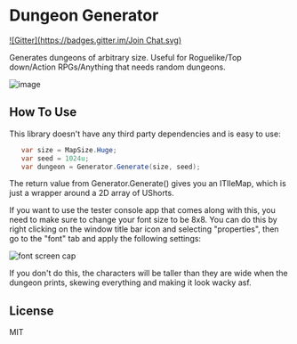 Dungeon Generator
=================
[![Gitter](https://badges.gitter.im/Join Chat.svg)](https://gitter.im/adamveld12/dungeon_generator?utm_source=badge&utm_medium=badge&utm_campaign=pr-badge&utm_content=badge)

Generates dungeons of arbitrary size. Useful for Roguelike/Top down/Action RPGs/Anything that needs random dungeons.

![image](http://i.imgur.com/nMbhpjX.png)


## How To Use

This library doesn't have any third party dependencies and is easy to use:

```C#
   var size = MapSize.Huge;
   var seed = 1024u;
   var dungeon = Generator.Generate(size, seed);
```

The return value from Generator.Generate() gives you an ITIleMap, which is just a wrapper around a 2D array of UShorts.

If you want to use the tester console app that comes along with this, you need to make sure to change your font size to be
8x8. You can do this by right clicking on the window title bar icon and selecting "properties", then go to the "font" tab
and apply the following settings:

![font screen cap](http://i.imgur.com/RggSCgo.png)

If you don't do this, the characters will be taller than they are wide when the dungeon prints, skewing everything and making it
look wacky asf.


## License

MIT
